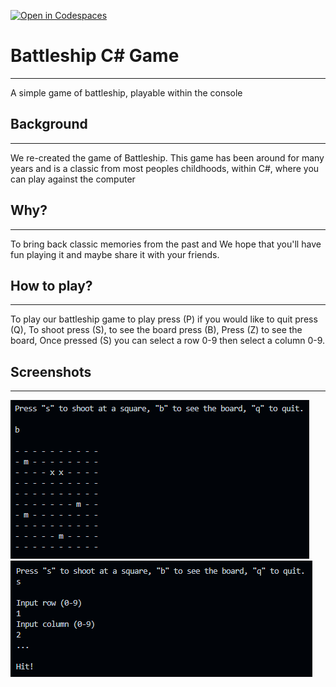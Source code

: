 [![Open in Codespaces](https://classroom.github.com/assets/launch-codespace-f4981d0f882b2a3f0472912d15f9806d57e124e0fc890972558857b51b24a6f9.svg)](https://classroom.github.com/open-in-codespaces?assignment_repo_id=9757678)

# Battleship C# Game
---
A simple game of battleship, playable within the console

## Background
---
We re-created the game of Battleship. This game has been around for many years and is a classic from most peoples childhoods,
within C#, where you can play against the computer

## Why?
---
To bring back classic memories from the past and We hope that you'll have fun playing it and maybe share it with your friends.

## How to play?
---
To play our battleship game to play press (P) if you would like to quit press (Q), To shoot press (S), to see the board press (B), Press (Z) to see the board, Once pressed (S) you can select a row 0-9 then select a column 0-9. 

## Screenshots
---
![Example of the game board](imagesReadMe/example1.png)
![Another example of the game board](imagesReadMe/example2.png)